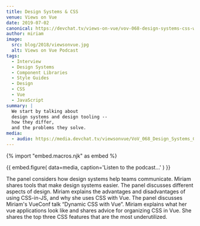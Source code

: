 ```yaml
---
title: Design Systems & CSS
venue: Views on Vue
date: 2019-07-02
canonical: https://devchat.tv/views-on-vue/vov-068-design-systems-css-with-miriam-suzanne/
author: miriam
image:
  src: blog/2018/viewsonvue.jpg
  alt: Views on Vue Podcast
tags:
  - Interview
  - Design Systems
  - Component Libraries
  - Style Guides
  - Design
  - CSS
  - Vue
  - JavaScript
summary: |
  We start by talking about
  design systems and design tooling --
  how they differ,
  and the problems they solve.
media:
  - audio: https://media.devchat.tv/viewsonvue/VoV_068_Design_Systems_CSS_with_Miriam_Suzanne.mp3
---
```


{% import "embed.macros.njk" as embed %}

{{ embed.figure(
  data=media,
  caption='Listen to the podcast...'
) }}

The panel considers how design systems help teams communicate.
Miriam shares tools that make design systems easier.
The panel discusses different aspects of design.
Miriam explains the advantages and disadvantages of using CSS-in-JS,
and why she uses CSS with Vue.
The panel discusses Miriam's VueConf talk “Dynamic CSS with Vue”.
Miriam explains what her vue applications look like
and shares advice for organizing CSS in Vue.
She shares the top three CSS features that are the most underutilized.

